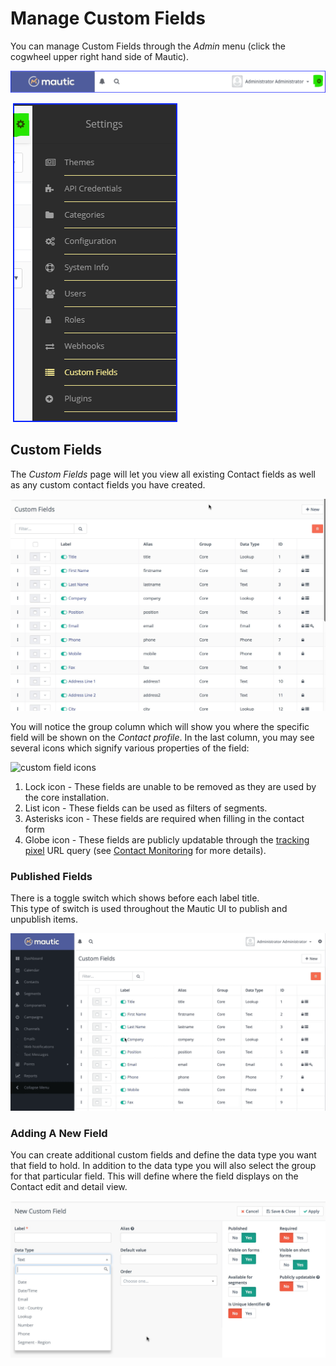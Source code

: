 # Manage Custom Fields

You can manage Custom Fields through the _Admin_ menu (click the cogwheel upper right hand side of Mautic).

![access admin menu](media/access-admin-menu.png)

![admin menu](media/admin-menu.png)

## Custom Fields

The _Custom Fields_ page will let you view all existing Contact fields as well as any custom contact fields you have created.

![custom fields](media/custom-fields.jpg)

You will notice the group column which will show you where the specific field will be shown on the _Contact profile_. In the last column, you may see several icons which signify various properties of the field:

![custom field icons](media/custom-field-icons.jpg)

1. Lock icon - These fields are unable to be removed as they are used by the core installation.
2. List icon - These fields can be used as filters of segments.
3. Asterisks icon - These fields are required when filling in the contact form
4. Globe icon - These fields are publicly updatable through the [tracking pixel][variables] URL query (see [Contact Monitoring][contact monitoring] for more details).

### Published Fields

There is a toggle switch which shows before each label title.\
This type of switch is used throughout the Mautic UI to publish and unpublish items.

![unpublish fields](media/unpublish-fields.gif)

### Adding A New Field

You can create additional custom fields and define the data type you want that field to hold. In addition to the data type you will also select the group for that particular field. This will define where the field displays on the Contact edit and detail view.

![new custom field](media/new-custom-field.jpg)

[contact monitoring]: <contact_monitoring.html>
[variables]: <./../setup/VARIABLES.html>

